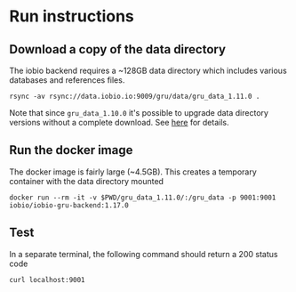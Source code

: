 # Run instructions

## Download a copy of the data directory

The iobio backend requires a ~128GB data directory which includes various
databases and references files.

```
rsync -av rsync://data.iobio.io:9009/gru/data/gru_data_1.11.0 .
```

Note that since `gru_data_1.10.0` it's possible to upgrade data directory
versions without a complete download. See
[here](docs/populating_data_directory.md#incremental-updates) for details.

## Run the docker image

The docker image is fairly large (~4.5GB). This creates a temporary container
with the data directory mounted

`docker run --rm -it -v $PWD/gru_data_1.11.0/:/gru_data -p 9001:9001 iobio/iobio-gru-backend:1.17.0`


## Test

In a separate terminal, the following command should return a 200 status code

`curl localhost:9001`
